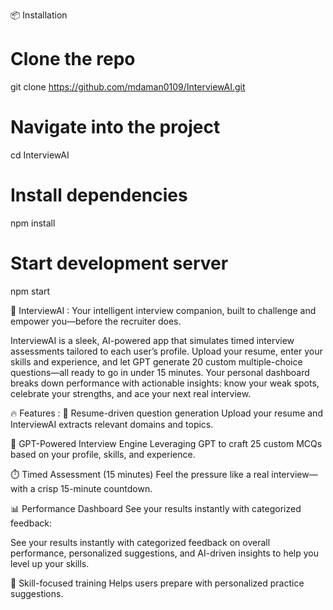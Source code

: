 

📦 Installation
# Clone the repo
git clone https://github.com/mdaman0109/InterviewAI.git

# Navigate into the project
cd InterviewAI

# Install dependencies
npm install

# Start development server
npm start


🚀 InterviewAI : 
Your intelligent interview companion, built to challenge and empower you—before the recruiter does.

InterviewAI is a sleek, AI-powered app that simulates timed interview assessments tailored to each user’s profile. Upload your resume, enter your skills and experience, and let GPT generate 20 custom multiple-choice questions—all ready to go in under 15 minutes. Your personal dashboard breaks down performance with actionable insights: know your weak spots, celebrate your strengths, and ace your next real interview.

🔥 Features :
📄 Resume-driven question generation Upload your resume and InterviewAI extracts relevant domains and topics.

🤖 GPT-Powered Interview Engine Leveraging GPT to craft 25 custom MCQs based on your profile, skills, and experience.

⏱️ Timed Assessment (15 minutes) Feel the pressure like a real interview—with a crisp 15-minute countdown.

📊 Performance Dashboard See your results instantly with categorized feedback:

See your results instantly with categorized feedback on overall performance, personalized suggestions, and AI-driven insights to help you level up your skills.

🎯 Skill-focused training Helps users prepare with personalized practice suggestions.
